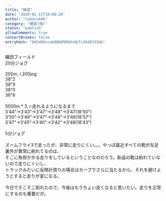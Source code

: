 ```yaml
---
title: "練習"
date: '2020-01-11T18:00:20'
author: "subaru44k"
category: "練習(強)"
status: "publish"
allowComments: true
convertBreaks: false
entryHash: "0d2d4dccab080d990dcbb7c26d8331bb"
---
```

織田フィールド<br>
20分ジョグ<br>
<br>
200m, r.200jog<br>
38"2<br>
38"9<br>
38"0<br>
36"6<br>
<br>
5000m * 3, r.走れるようになるまで<br>
3'44"→3'43"→3'47"→3'48"→3'47(18'50")<br>
3'50"→3'46"→3'47"→3'48"→3'46(18'57")<br>
3'47"→3'45"→3'40"→3'42"→3'48(18'43")<br>
<br>
5分ジョグ<br>
<br>
ズームフライ3で走ったが、非常に走りにくい。。。やっぱ最近すべての靴が左足裏外が異常に削れてるのは、<br>
そこに負担かかる走りをしているということなのだろう。新品の靴は削れていないので走りにくいし、<br>
トラックみたいに反時計周りの場合はカーブでさらに当たるから、それを避けようとすると走りが変になる。<br>
<br>
今日でそこそこ削れたので、今後はもうちょい良くなると思いたい。走りを正常にするのも重要だが。
